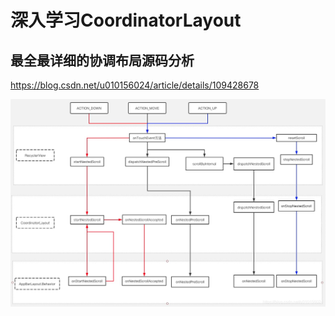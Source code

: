# 深入学习CoordinatorLayout

## 最全最详细的协调布局源码分析
https://blog.csdn.net/u010156024/article/details/109428678

![嵌套滑动](/pic/pic1.png)